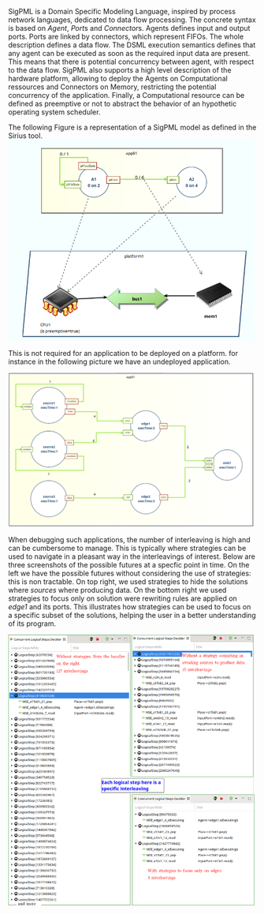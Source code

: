 SigPML is a Domain Specific Modeling Language, inspired by process network languages, dedicated to data flow processing. The concrete syntax is based on *Agent*, *Port*s and *Connector*s. Agents defines input and output ports. Ports are linked by connectors, which represent FIFOs. The whole description defines a data flow. The DSML execution semantics defines that any agent can be executed as soon as the required input data are present. This means that there is potential concurrency between agent, with respect to the data flow. SigPML also supports a high level description of the hardware platform, allowing to deploy the Agents on Computational ressources and Connectors on Memory, restricting the potential concurrency of the application. Finally, a Computational resource can be defined as preemptive or not to abstract the behavior of an hypothetic operating system scheduler.  

The following Figure is a representation of a SigPML model as defined in the Sirius tool.
<img src="./screenshots/simpleSystem.png" alt="" width="500"/>

This is not required for an application to be deployed on a platform. for instance in the following picture we have an undeployed application.

<img src="./screenshots/undeployedApp.png" alt="" width="500"/>

When debugging such applications, the number of interleaving is high and can be cumbersome to manage. This is typically where strategies can be used to navigate in a pleasant way in the interleavings of interest. Below are three screenshots of the possible futures at a specfic point in time. On the left we have the possible futures without considering the use of strategies: this is non tractable. On top right, we used strategies to hide the solutions where *sources* where producing data. On the bottom right we used strategies to focus only on solution were rewriting rules are applied on *edge1* and its ports. This illustrates how strategies can be used to focus on a specific subset of the solutions, helping the user in a better understanding of its program.

<img src="./screenshots/LogicalStepsUnderDifferentStrategies.png" alt="" width="500"/>


 
